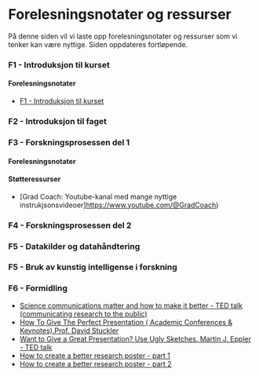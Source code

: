# Forelesningsnotater og ressurser
På denne siden vil vi laste opp forelesningsnotater og ressurser som vi tenker kan være nyttige. Siden oppdateres fortløpende.

### F1 - Introduksjon til kurset
#### Forelesningsnotater
* [F1 - Introduksjon til kurset](https://uit-sok-3024-H25.github.io/assets/F1_sok_3024__introtilkurset.pdf)

### F2 - Introduksjon til faget
### F3 - Forskningsprosessen del 1

#### Forelesningsnotater
#### Støtteressurser
* [Grad Coach: Youtube-kanal med mange nyttige instrukjsonsvideoer]https://www.youtube.com/@GradCoach)

  
### F4 - Forskningsprosessen del 2
### F5 - Datakilder og datahåndtering
### F5 - Bruk av kunstig intelligense i forskning
### F6 - Formidling
* [Science communications matter and how to make it better - TED talk (communicating research to the public)](https://www.youtube.com/watch?v=7Rt8sgt7gNE)
* [How To Give The Perfect Presentation ( Academic Conferences & Keynotes).Prof. David Stuckler](https://www.youtube.com/watch?v=0Vjh5d5rez0)
* [Want to Give a Great Presentation? Use Ugly Sketches. Martin J. Eppler - TED talk](https://www.youtube.com/watch?v=0Vjh5d5rez0)
* [How to create a better research poster - part 1](https://youtu.be/1RwJbhkCA58)
* [How to create a better research poster - part 2](https://youtu.be/SYk29tnxASs)






